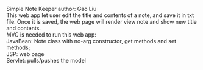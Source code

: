 Simple Note Keeper
author: Gao Liu
<br>
This web app let user edit the title and contents of a note, and save it in txt file. Once it is saved, the web page will render view note and show new title and contents.
<br>
MVC is needed to run this web app: <br>
JavaBean: Note class with no-arg constructor, get methods and set methods;<br>
JSP: web page <br>
Servlet: pulls/pushes the model
